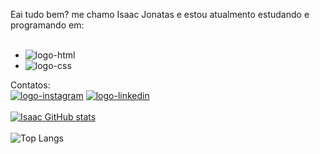 Eai tudo bem? me chamo Isaac Jonatas e estou atualmento estudando e programando em:
<br>
<br>
- <img src="https://img.shields.io/badge/HTML5-E34F26?style=for-the-badge&logo=html5&logoColor=white" alt="logo-html" />
- <img src="https://img.shields.io/badge/CSS3-1572B6?style=for-the-badge&logo=css3&logoColor=white" alt="logo-css" />

Contatos:
<br>
<a href="https://www.instagram.com/isacz_jonats?igsh=bHVtZHc0c2R1ODRj" target="_black"><img src="https://img.icons8.com/?size=100&id=32320&format=png&color=000000" alt="logo-instagram" /></a>
<a href="https://www.linkedin.com/in/isaac-jonatas-097856182"><img src="https://img.icons8.com/?size=100&id=16166&format=png&color=000000" alt="logo-linkedin" /></a>
<br>
<br>
[![Isaac GitHub stats](https://github-readme-stats.vercel.app/api?username=isaac-git-jonats)](https://github.com/anuraghazra/github-readme-stats)
<br>
<br>
![Top Langs](https://github-readme-stats.vercel.app/api/top-langs/?username=isaac-git-jonats&layout=compact)




<!---
Isaac-git-jonats/Isaac-git-jonats is a ✨ special ✨ repository because its `README.md` (this file) appears on your GitHub profile.
You can click the Preview link to take a look at your changes.
--->
